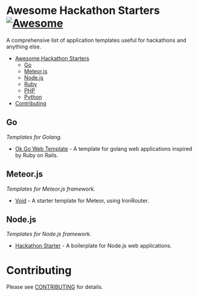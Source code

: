 # Awesome Hackathon Starters [![Awesome](https://cdn.rawgit.com/sindresorhus/awesome/d7305f38d29fed78fa85652e3a63e154dd8e8829/media/badge.svg)](https://github.com/sindresorhus/awesome)
A comprehensive list of application templates useful for hackathons and anything else.

- [Awesome Hackathon Starters](#awesome-hackathon-starters)
    - [Go](#go)
    - [Meteor.js](#meteor)
    - [Node.js](#node)
    - [Ruby](#ruby)
    - [PHP](#php)
    - [Python](#python)
- [Contributing](#contributing)

## Go
*Templates for Golang.*

* [Ok Go Web Template](https://github.com/runemadsen/ok-go) - A template for golang web applications inspired by Ruby on Rails.

## Meteor.js
*Templates for Meteor.js framework.*

* [Void](https://github.com/SachaG/Void) - A starter template for Meteor, using IronRouter.

## Node.js
*Templates for Node.js framework.*

* [Hackathon Starter](https://github.com/sahat/hackathon-starter) - A boilerplate for Node.js web applications.


# Contributing
Please see [CONTRIBUTING](https://github.com/geekcamp-ph/hackathon-starters/blob/master/CONTRIBUTING.md) for details.
